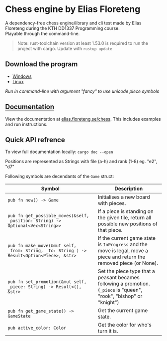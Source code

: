 # Chess engine by Elias Floreteng

A dependency-free chess engine/library and cli test made by Elias Floreteng during the KTH DD1337 Programming course.  
Playable through the command-line.

> Note: rust-toolchain version at least 1.53.0 is required to run the project with cargo. Update with `rustup update`

## Download the program

- [Windows](https://elias.floreteng.se/chess/bin/eliasfl-chess.exe)
- [Linux](https://elias.floreteng.se/chess/bin/eliasfl-chess)

_Run in command-line with argument "fancy" to use unicode piece symbols_

## [Documentation](https://elias.floreteng.se/chess)

View the documentation at [elias.floreteng.se/chess](https://elias.floreteng.se/chess).
This includes examples and run instructions.

## Quick API refrence

To view full documentation locally: `cargo doc --open`

Positions are represented as Strings with file (a-h) and rank (1-8) eg. "e2", "d7"

Following symbols are decendants of the `Game` struct:

| **Symbol**                                                                                | **Description**                                                                                                       |
| ----------------------------------------------------------------------------------------- | --------------------------------------------------------------------------------------------------------------------- |
| `pub fn new() -> Game`                                                                    | Initialises a new board with pieces.                                                                                  |
| `pub fn get_possible_moves(&self, _position: String) -> Optional<Vec<String>>`            | If a piece is standing on the given tile, return all possible new positions of that piece.                            |
| `pub fn make_move(&mut self, _from: String, _to: String ) -> Result<Option<Piece>, &str>` | If the current game state is `InProgress` and the move is legal, move a piece and return the removed piece (or None). |
| `pub fn set_promotion(&mut self, _piece: String) -> Result<(), &str>`                     | Set the piece type that a peasant becames following a promotion. (`_piece` is "queen", "rook", "bishop" or "knight")  |
| `pub fn get_game_state() -> GameState`                                                    | Get the current game state.                                                                                           |
| `pub active_color: Color`                                                                 | Get the color for who's turn it is.                                                                                   |
